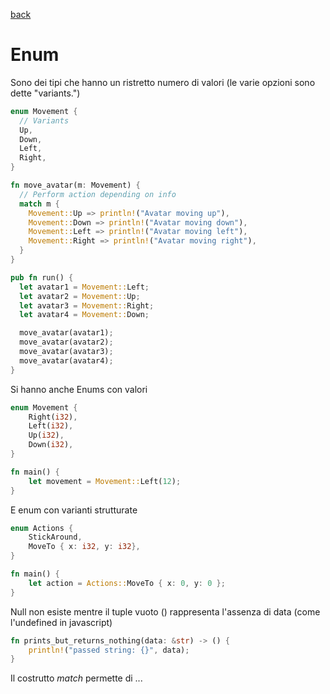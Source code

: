 [back](../README.md)

# Enum
Sono dei tipi che hanno un ristretto numero di valori (le varie opzioni sono dette "variants.")

```rust
enum Movement {
  // Variants
  Up,
  Down,
  Left,
  Right,
}

fn move_avatar(m: Movement) {
  // Perform action depending on info
  match m {
    Movement::Up => println!("Avatar moving up"),
    Movement::Down => println!("Avatar moving down"),
    Movement::Left => println!("Avatar moving left"),
    Movement::Right => println!("Avatar moving right"),
  }
}

pub fn run() {
  let avatar1 = Movement::Left;
  let avatar2 = Movement::Up;
  let avatar3 = Movement::Right;
  let avatar4 = Movement::Down;

  move_avatar(avatar1);
  move_avatar(avatar2);
  move_avatar(avatar3);
  move_avatar(avatar4);
}
```

Si hanno anche Enums con valori
```rust
enum Movement {
    Right(i32),
    Left(i32),
    Up(i32),
    Down(i32),
}

fn main() {
    let movement = Movement::Left(12);
}
```

E enum con varianti strutturate
```rust
enum Actions {
    StickAround,
    MoveTo { x: i32, y: i32},
}

fn main() {
    let action = Actions::MoveTo { x: 0, y: 0 };
}
```

Null non esiste mentre il tuple vuoto () rappresenta l'assenza di data (come l'undefined in javascript)

```rust
fn prints_but_returns_nothing(data: &str) -> () {
    println!("passed string: {}", data);
}
```


Il costrutto *match* permette di ...